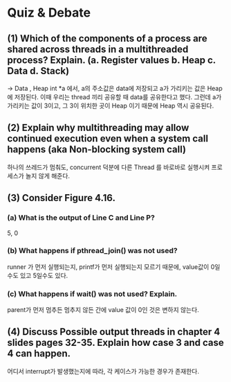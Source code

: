 # Quiz & Debate

## (1) Which of the components of a process are shared across threads in a multithreaded process? Explain. (a. Register values b. Heap c. Data d. Stack)

-> Data , Heap
int \*a 에서, a의 주소값은 data에 저장되고 a가 가리키는 값은 Heap에 저장된다. 이때 우리는 thread 끼리 공유할 때 data를 공유한다고 했다. 그런데 a가 가리키는 값이 3이고, 그 3이 위치한 곳이 Heap 이기 때문에 Heap 역시 공유된다.

## (2) Explain why multithreading may allow continued execution even when a system call happens (aka Non-blocking system call)

하나의 쓰레드가 멈춰도, concurrent 덕분에 다른 Thread 를 바로바로 실행시켜 프로세스가 놀지 않게 해준다.

## (3) Consider Figure 4.16.

### (a) What is the output of Line C and Line P?

5, 0

### (b) What happens if pthread_join() was not used?

runner 가 먼저 실행되는지, printf가 먼저 실행되는지 모르기 때문에, value값이 0일수도 있고 5일수도 있다.

### (c) What happens if wait() was not used? Explain.

parent가 먼저 멈추든 멈추지 않든 간에 value 값이 0인 것은 변하지 않는다.

## (4) Discuss Possible output threads in chapter 4 slides pages 32-35. Explain how case 3 and case 4 can happen.

어디서 interrupt가 발생했는지에 따라, 각 케이스가 가능한 경우가 존재한다.
